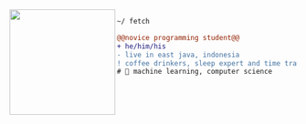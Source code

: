 <img align="left" height="185" src="https://imgur.com/gallery/sfznHGR"/>

```diff
~/ fetch

@@novice programming student@@
+ he/him/his
- live in east java, indonesia
! coffee drinkers, sleep expert and time traveler
# 📖 machine learning, computer science
```
